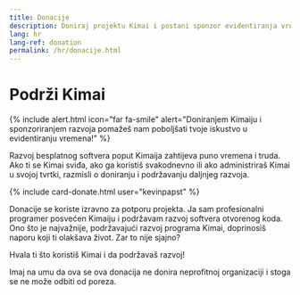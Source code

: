 ```yaml
---
title: Donacije
description: Doniraj projektu Kimai i postani sponzor evidentiranja vremena
lang: hr
lang-ref: donation
permalink: /hr/donacije.html
---
```


# Podrži Kimai

{% include alert.html icon="far fa-smile" alert="Doniranjem Kimaiju i sponzoriranjem razvoja pomažeš nam poboljšati tvoje iskustvo u evidentiranju vremena!" %}

Razvoj besplatnog softvera poput Kimaija zahtijeva puno vremena i truda.
Ako ti se Kimai sviđa, ako ga koristiš svakodnevno ili ako administriraš Kimai u svojoj tvrtki, razmisli o doniranju i podržavanju daljnjeg razvoja.

{% include card-donate.html user="kevinpapst" %}

Donacije se koriste izravno za potporu projekta. Ja sam profesionalni programer posvećen Kimaiju i podržavam razvoj softvera otvorenog koda.
Ono što je najvažnije, podržavajući razvoj programa Kimai, doprinosiš naporu koji ti olakšava život. Zar to nije sjajno?

Hvala ti što koristiš Kimai i da podržavaš razvoj!

Imaj na umu da ova se ova donacija ne donira neprofitnoj organizaciji i stoga se ne može odbiti od poreza.
 
